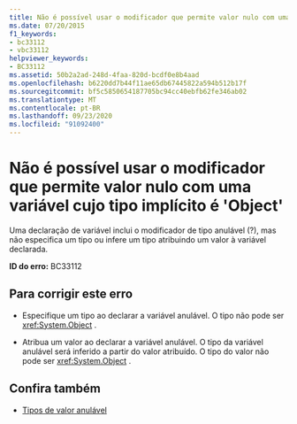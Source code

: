 ```yaml
---
title: Não é possível usar o modificador que permite valor nulo com uma variável cujo tipo implícito é 'Object'
ms.date: 07/20/2015
f1_keywords:
- bc33112
- vbc33112
helpviewer_keywords:
- BC33112
ms.assetid: 50b2a2ad-248d-4faa-820d-bcdf0e8b4aad
ms.openlocfilehash: b6220dd7b44f11ae65db67445822a594b512b17f
ms.sourcegitcommit: bf5c5850654187705bc94cc40ebfb62fe346ab02
ms.translationtype: MT
ms.contentlocale: pt-BR
ms.lasthandoff: 09/23/2020
ms.locfileid: "91092400"
---
```

# <a name="nullable-modifier-cannot-be-used-with-a-variable-whose-implicit-type-is-object"></a>Não é possível usar o modificador que permite valor nulo com uma variável cujo tipo implícito é 'Object'

Uma declaração de variável inclui o modificador de tipo anulável (?), mas não especifica um tipo ou infere um tipo atribuindo um valor à variável declarada.  
  
 **ID do erro:** BC33112  
  
## <a name="to-correct-this-error"></a>Para corrigir este erro  
  
- Especifique um tipo ao declarar a variável anulável. O tipo não pode ser <xref:System.Object> .  
  
- Atribua um valor ao declarar a variável anulável. O tipo da variável anulável será inferido a partir do valor atribuído. O tipo do valor não pode ser <xref:System.Object> .  
  
## <a name="see-also"></a>Confira também

- [Tipos de valor anulável](../programming-guide/language-features/data-types/nullable-value-types.md)
